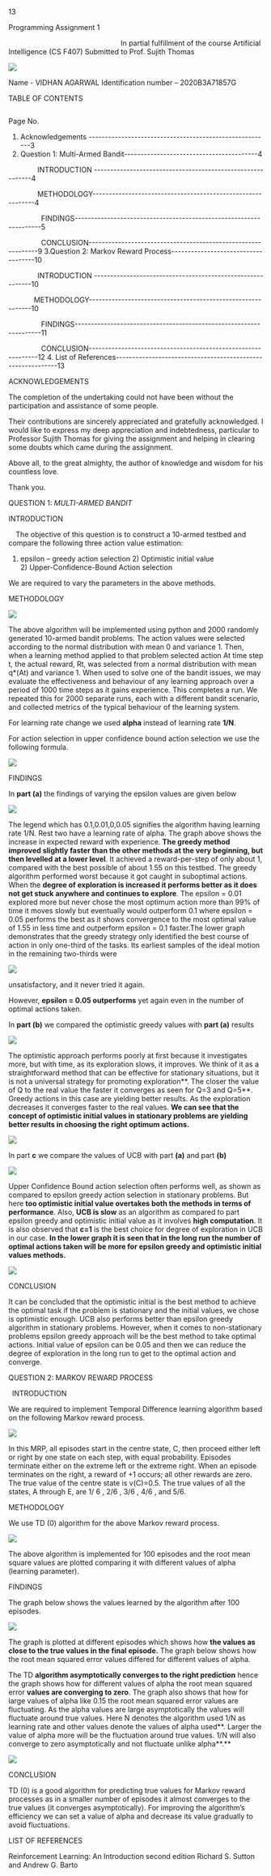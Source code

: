 ﻿13 

Programming Assignment 1 

`                               `In partial fulfillment of the course Artificial Intelligence (CS F407)                                                            Submitted to Prof. Sujith Thomas 

![](Aspose.Words.84c831c6-da03-48bf-be11-532152e1dee2.001.png)

Name - VIDHAN AGARWAL Identification number – 2020B3A71857G 

TABLE OF CONTENTS 

`                                                                                                              `Page No. 

1. Acknowledgements --------------------------------------------------------3    
1. Question 1: Multi-Armed Bandit-----------------------------------------4    

`        `INTRODUCTION -----------------------------------------------------------4 

`        `METHODOLOGY------------------------------------------------------------4 

`         `FINDINGS-------------------------------------------------------------------5 

`         `CONCLUSION--------------------------------------------------------------9 3.Question 2: Markov Reward Process------------------------------------10 

`        `INTRODUCTION -----------------------------------------------------------10 

`       `METHODOLOGY------------------------------------------------------------10 

`         `FINDINGS-------------------------------------------------------------------11 

`         `CONCLUSION--------------------------------------------------------------12 4. List of References------------------------------------------------------------13 

ACKNOWLEDGEMENTS 

The completion of the undertaking could not have been without the participation and assistance of some people.  

Their contributions are sincerely appreciated and gratefully acknowledged. I would like to express my deep appreciation and indebtedness, particular to   Professor Sujith Thomas for giving the assignment and helping in clearing some doubts which came during the assignment. 

Above all, to the great almighty, the author of knowledge and wisdom for his countless love.  

Thank you.  

QUESTION 1:   *MULTI-ARMED BANDIT*  

INTRODUCTION 

`  `The objective of this question is to construct a 10-armed testbed and compare the following three action value estimation: 

1) epsilon – greedy action selection 
   2) Optimistic initial value  
   2) Upper-Confidence-Bound Action selection 

We are required to vary the parameters in the above methods. 

METHODOLOGY 

![](Aspose.Words.84c831c6-da03-48bf-be11-532152e1dee2.002.png)

The above algorithm will be implemented using python and 2000 randomly generated 10-armed bandit problems. The action values were selected according to the normal distribution with mean 0 and variance 1. Then, when a learning method applied to that problem selected action At  time step t, the actual reward, Rt, was selected from a normal distribution with mean q\*(At) and variance 1. When used to solve one of the bandit issues, we may evaluate the effectiveness and behaviour of any learning approach over a period of 1000 time steps as it gains experience. This completes a run. We repeated this for 2000 separate runs, each with a different bandit scenario, and collected metrics of the typical behaviour of the learning system. 

For learning rate change we used **alpha** instead of learning rate **1/N**. 

For action selection in upper confidence bound action selection we use the following formula. 

![](Aspose.Words.84c831c6-da03-48bf-be11-532152e1dee2.003.png)

FINDINGS 

In **part (a)** the findings of varying the epsilon values are given below 

![](Aspose.Words.84c831c6-da03-48bf-be11-532152e1dee2.004.png)

The legend which has 0.1,0.01,0,0.05 signifies the algorithm having learning rate 1/N. Rest two have a learning rate of alpha. The graph above shows the increase in expected reward with experience. **The greedy method improved slightly faster than the other methods at the very beginning, but then levelled at a lower level**. It achieved a reward-per-step of only about 1, compared with the best possible of about 1.55 on this testbed. The greedy algorithm performed worst because it got caught in suboptimal actions. When the **degree of exploration is increased it performs better as it does not get stuck anywhere and continues to explore**. The epsilon = 0.01 explored more but never chose the most optimum action more than 99% of time it moves slowly but eventually would outperform 0.1 where epsilon = 0.05 performs the best as it shows convergence to the most optimal value of 1.55 in less time and outperform epsilon = 0.1 faster.The lower graph demonstrates that the greedy strategy only identified the best course of action in only one-third of the tasks. Its earliest samples of the ideal motion in the remaining two-thirds were 

![](Aspose.Words.84c831c6-da03-48bf-be11-532152e1dee2.005.png)

unsatisfactory, and it never tried it again. 

However, **epsilon = 0.05 outperforms** yet again even in the number of optimal actions taken.  

In **part (b)** we compared the optimistic greedy values with **part (a)** results 

![](Aspose.Words.84c831c6-da03-48bf-be11-532152e1dee2.006.png)

The optimistic approach performs poorly at first because it investigates more, but with time, as its exploration slows, it improves. We think of it as a straightforward method that can be effective for stationary situations, but it is not a universal strategy for promoting exploration**. The closer the value of Q to the real value the faster it converges as seen for Q=3 and Q=5**. Greedy actions in this case are yielding better results. As the exploration decreases it converges faster to the real values. **We can see that the concept of optimistic initial values in stationary problems are yielding better results in choosing the right optimum actions.** 

![](Aspose.Words.84c831c6-da03-48bf-be11-532152e1dee2.007.png)

In part **c** we compare the values of UCB with part **(a)** and part **(b)** 

![](Aspose.Words.84c831c6-da03-48bf-be11-532152e1dee2.008.png)

Upper Confidence Bound action selection often performs well, as shown as compared to epsilon greedy action selection in stationary problems. But here **too optimistic initial value overtakes both the methods in terms of performance**. Also, **UCB is slow** as an algorithm as compared to part epsilon greedy and optimistic initial value as it involves **high computation**. It is also observed that **c=1** is the best choice for degree of exploration in UCB in our case. **In the lower graph it is seen that in the long run the number of optimal actions taken will be more for epsilon greedy and optimistic initial values methods.** 

![](Aspose.Words.84c831c6-da03-48bf-be11-532152e1dee2.009.png)

CONCLUSION 

It can be concluded that the optimistic initial is the best method to achieve the optimal task if the problem is stationary and the initial values, we chose is optimistic enough. UCB also performs better than epsilon greedy algorithm in stationary problems. However, when it comes to non-stationary problems epsilon greedy approach will be the best method to take optimal actions. Initial value of epsilon can be 0.05 and then we can reduce the degree of exploration in the long run to get to the optimal action and converge. 

QUESTION 2: MARKOV REWARD PROCESS 

` `INTRODUCTION 

We are required to implement Temporal Difference learning algorithm based on the following Markov reward process. 

![](Aspose.Words.84c831c6-da03-48bf-be11-532152e1dee2.010.png)

In this MRP, all episodes start in the centre state, C, then proceed either left or right by one state on each step, with equal probability. Episodes terminate either on the extreme left or the extreme right. When an episode terminates on the right, a reward of +1 occurs; all other rewards are zero. The true value of the centre state is v(C)=0.5. The true values of all the states, A through E, are  1/ 6 , 2/6 , 3/6 , 4/6 , and 5/6. 

METHODOLOGY 

We use TD (0) algorithm for the above Markov reward process. 

![](Aspose.Words.84c831c6-da03-48bf-be11-532152e1dee2.011.png)

The above algorithm is implemented for 100 episodes and the root mean square values are plotted comparing it with different values of alpha (learning parameter). 

FINDINGS 

The graph below shows the values learned by the algorithm after 100 episodes.  

![](Aspose.Words.84c831c6-da03-48bf-be11-532152e1dee2.012.png)

The graph is plotted at different episodes which shows how **the values as close to the true values in the final episode.** The graph below shows how the root mean squared error values differed for different values of alpha. 

The TD **algorithm asymptotically converges to the right prediction** hence the graph shows how for different values of alpha the root mean squared error **values are converging to zero**. The graph also shows that how for large values of alpha like 0.15 the root mean squared error values are fluctuating. As the alpha values are large asymptotically the values will fluctuate around true values. Here N denotes the algorithm used 1/N as learning rate and other values denote the values of alpha used**. Larger the value of alpha more will be the fluctuation around true values. 1/N will also converge to zero asymptotically and not fluctuate unlike alpha**.** 

![](Aspose.Words.84c831c6-da03-48bf-be11-532152e1dee2.013.jpeg)

CONCLUSION 

TD (0) is a good algorithm for predicting true values for Markov reward processes as in a smaller number of episodes it almost converges to the true values (it converges asymptotically). For improving the algorithm’s efficiency we can set a value of alpha and decrease its value gradually to avoid fluctuations. 

LIST OF REFERENCES 

Reinforcement Learning: An Introduction second edition Richard S. Sutton and Andrew G. Barto 
